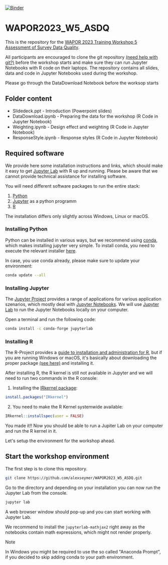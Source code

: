 [![Binder](https://mybinder.org/badge_logo.svg)](https://mybinder.org/v2/gh/alexseymer/WAPOR2023_W5_ASDQ/HEAD?urlpath=lab)

# WAPOR2023_W5_ASDQ

This is the repository for the [WAPOR 2023 Training Workshop 5 Assessment of Survey Data Quality](https://wapor.org/events/annual-conference/current-conference/training-workshops/).

All participants are encouraged to clone the git repository [(need help with git?)](https://git-scm.com/book/en/v2/Getting-Started-Installing-Git) before the workshop starts and make sure they can run Jupyter Notebooks with R code on their laptops. The repository contains all slides, data and code in Jupyter Notebooks used during the workshop.

Please go through the DataDownload Notebook before the worksop starts

## Folder content

- Slidedeck.ppt   - Introduction (Powerpoint slides)
- DataDownload.ipynb - Preparing the data for the workshop (R Code in Jupyter Notebook)
- Weighting.ipynb - Design effect and weighting (R Code in Jupyter Notebook) 
- ResponseStyle.ipynb - Response styles (R Code in Jupyter Notebook)

## Required software

We provide here some installation instructions and links, which should make it easy to get [Jupyter Lab](https://jupyterlab.readthedocs.io/en/stable/index.html) with R up and running. Please be aware that we cannot provide technical assistance for installing software.

You will need different software packages to run the entire stack:

1. [Python](https://www.python.org/)
2. [Jupyter](https://docs.jupyter.org/en/latest/) as a python programm
3. [R](https://www.r-project.org/)

The installation differs only slightly across Windows, Linux or macOS.

### Installing Python

Python can be installed in various ways, but we recommend using [conda](https://conda.io/projects/conda/en/latest/user-guide/getting-started.html), which makes installing jupyter very simple. To install conda, you need to execute the relevant installer [here](https://docs.conda.io/en/latest/miniconda.html).

In case, you use conda already, please make sure to update your environment:

```bash
conda update --all
```


### Installing Jupyter

The [Jupyter Project](https://docs.jupyter.org/en/latest/) provides a range of applications for various application szenarios, which mostly deal with [Jupyter Notebooks](https://docs.jupyter.org/en/latest/#what-is-a-notebook). We will use [Jupyter Lab](https://jupyterlab.readthedocs.io/en/stable/index.html) to run the Jupyter Notebooks locally on your computer. 

Open a terminal and run the following code:

```bash
conda install -c conda-forge jupyterlab
```

### Installing R

The R-Project provides a [guide to installation and administration for R](https://cran.r-project.org/doc/manuals/r-release/R-admin.html), but if you are running Windows or macOS, it's basically about downloading the proper package [(see here)](https://cloud.r-project.org/) and installing it.

After installing R, the R kernel is still not available in Jupyter and we will need to run two commands in the R console:

1. Installing the [IRkernel package](https://cran.rstudio.com/web/packages/IRkernel/index.html):
```R
install.packages("IRkernel")
```
2. You need to make the R Kernel systemwide available:
```R
IRkernel::installspec(user = FALSE)
```

You made it!! Now you should be able to run a Jupiter Lab on your computer and run the R kernel in it.

Let's setup the environment for the workshop ahead.


## Start the workshop environment

The first step is to clone this repository.

```bash
git clone https://github.com/alexseymer/WAPOR2023_W5_ASDQ.git
```

Go to the directory and depending on your installation you can now run the Jupyter Lab from the console. 

```python
jupyter lab
```

A web browser window should pop-up and you can start working with Jupyter Lab.

We recommend to install the `jupyterlab-mathjax2` right away as the notebooks contain math expressions, which might not render properly.

> [!NOTE]
> In Windows you might be required to use the so called "Anaconda Prompt", if you decided to skip adding conda to your path environment. 


